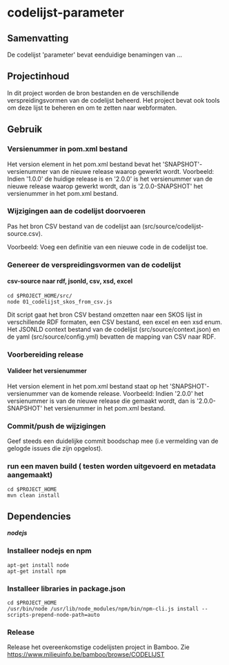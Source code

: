 # codelijst-parameter

## Samenvatting

De codelijst 'parameter' bevat eenduidige benamingen van ...


## Projectinhoud
In dit project worden de bron bestanden en de verschillende verspreidingsvormen van de codelijst beheerd.
Het project bevat ook tools om deze lijst te beheren en om te zetten naar webformaten.

## Gebruik

### Versienummer in pom.xml bestand
Het version element in het pom.xml bestand bevat het 'SNAPSHOT'-versienummer van de nieuwe release waarop gewerkt wordt.
Voorbeeld: Indien '1.0.0' de huidige release is en '2.0.0' is het versienummer van de nieuwe release waarop gewerkt wordt, dan is '2.0.0-SNAPSHOT' het versienummer in het pom.xml bestand.
### Wijzigingen aan de codelijst doorvoeren
Pas het bron CSV bestand van de codelijst aan (src/source/codelijst-source.csv).

Voorbeeld: Voeg een definitie van een nieuwe code in de codelijst toe.

### Genereer de verspreidingsvormen van de codelijst

#### csv-source naar rdf, jsonld, csv, xsd, excel

```
cd $PROJECT_HOME/src/
node 01_codelijst_skos_from_csv.js
```

Dit script gaat het bron CSV bestand omzetten naar een SKOS lijst in verschillende RDF formaten, een CSV bestand, een excel en een xsd enum.
Het JSONLD context bestand van de codelijst (src/source/context.json) en de yaml (src/source/config.yml) bevatten de mapping van CSV naar RDF.

### Voorbereiding release
#### Valideer het versienummer
Het version element in het pom.xml bestand staat op het 'SNAPSHOT'-versienummer van de komende release.
Voorbeeld: Indien '2.0.0' het versienummer is van de nieuwe release die gemaakt wordt, dan is '2.0.0-SNAPSHOT' het versienummer in het pom.xml bestand.

### Commit/push de wijzigingen
Geef steeds een duidelijke commit boodschap mee (i.e vermelding van de gelogde issues die zijn opgelost).


### run een maven build ( testen worden uitgevoerd en metadata aangemaakt)
```
cd $PROJECT_HOME
mvn clean install
```

## Dependencies

**_nodejs_**

### Installeer nodejs en npm
```
apt-get install node
apt-get install npm
```

### Installeer libraries in package.json
```
cd $PROJECT_HOME
/usr/bin/node /usr/lib/node_modules/npm/bin/npm-cli.js install --scripts-prepend-node-path=auto
```

### Release
Release het overeenkomstige codelijsten project in Bamboo. Zie https://www.milieuinfo.be/bamboo/browse/CODELIJST